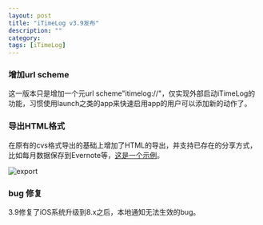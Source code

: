 ```yaml
---
layout: post
title: "iTimeLog v3.9发布"
description: ""
category: 
tags: [iTimeLog]
---
```

### 增加url scheme

这一版本只是增加一个元url scheme"itimelog://"，仅实现外部启动iTimeLog的功能，习惯使用launch之类的app来快速启用app的用户可以添加新的动作了。

### 导出HTML格式

在原有的cvs格式导出的基础上增加了HTML的导出，并支持已存在的分享方式，比如每月数据保存到Evernote等，[这是一个示例](https://www.evernote.com/l/AASt6HJb_wBHI4otdMyNr3PNH-Kf2v5Pdjc)。

![export](http://interbbs.b0.upaiyun.com/exporthtml.PNG)

### bug 修复
3.9修复了iOS系统升级到8.x之后，本地通知无法生效的bug。
